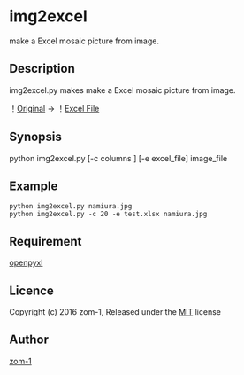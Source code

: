 img2excel
====
make a Excel mosaic picture from image.

## Description
img2excel.py makes make a Excel mosaic picture from image.

！[Original](namiura_small.jpg "Original Image")
->
！[Excel File](namiura_excel_small.jpg "Excel File")

## Synopsis

 python img2excel.py  [-c columns ] [-e excel_file] image_file


## Example
```
python img2excel.py namiura.jpg
python img2excel.py -c 20 -e test.xlsx namiura.jpg
```

## Requirement
[openpyxl](https://openpyxl.readthedocs.org/)

<!--
## See also
-->

## Licence
Copyright (c) 2016 zom-1, Released under the
 [MIT](http://opensource.org/licenses/mit-license.php) license

## Author
[zom-1](https://github.com/zom-1)
